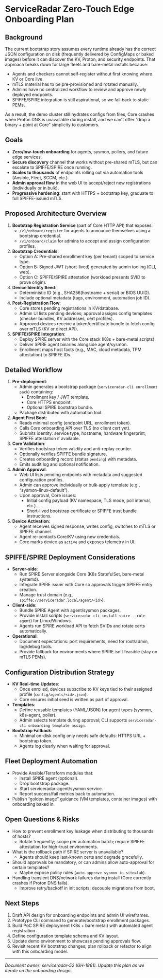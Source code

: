 # ServiceRadar Zero-Touch Edge Onboarding Plan

## Background

The current bootstrap story assumes every runtime already has the correct JSON configuration on disk (frequently delivered by ConfigMaps or baked images) before it can discover the KV, Proton, and security endpoints. That approach breaks down for large fleets and bare-metal installs because:

- Agents and checkers cannot self-register without first knowing where KV or Core live.
- mTLS material has to be pre-provisioned and rotated manually.
- Admins have no centralized workflow to review and approve newly deployed endpoints.
- SPIFFE/SPIRE integration is still aspirational, so we fall back to static PEMs.

As a result, the demo cluster still hydrates configs from files, Core crashes when Proton DNS is unavailable during install, and we can’t offer “drop a binary + point at Core” simplicity to customers.

## Goals

- **Zero/low-touch onboarding** for agents, sysmon, pollers, and future edge services.
- **Secure discovery** channel that works without pre-shared mTLS, but can escalate to SPIFFE/SPIRE once running.
- **Scales to thousands** of endpoints rolling out via automation tools (Ansible, Fleet, SCCM, etc.).
- **Admin approval flow** in the web UI to accept/reject new registrations (individually or in bulk).
- **Progressive hardening**: start with HTTPS + bootstrap key, graduate to full SPIFFE-issued mTLS.

## Proposed Architecture Overview

1. **Bootstrap Registration Service** (part of Core HTTP API) that exposes:
   - `/v1/onboard/register` for agents to announce themselves using a bootstrap credential.
   - `/v1/onboard/claim` for admins to accept and assign configuration profiles.
2. **Bootstrap Credentials**:
   - Option A: Pre-shared enrollment key (per tenant) scoped to service type.
   - Option B: Signed JWT (short-lived) generated by admin tooling (CLI, web).
   - Option C: SPIFFE/SPIRE attestation (workload presents SVID to prove origin).
3. **Device Identity Seed**:
   - Deterministic ID (e.g., SHA256(hostname + serial) or BIOS UUID).
   - Include optional metadata (tags, environment, automation job ID).
4. **Post-Registration Flow**:
   - Core stores pending registrations in KV/database.
   - Admin UI lists pending devices; approval assigns config templates (checker bundles, KV addresses, cert profiles).
   - Approved devices receive a token/certificate bundle to fetch config over mTLS (KV or direct API).
5. **SPIFFE/SPIRE Integration**:
   - Deploy SPIRE server with the Core stack (K8s + bare-metal scripts).
   - Deliver SPIRE agent binaries alongside agent/sysmon.
   - Enrollment maps host facts (e.g., MAC, cloud metadata, TPM attestation) to SPIFFE IDs.

## Detailed Workflow

1. **Pre-deployment**:
   - Admin generates a bootstrap package (`serviceradar-cli enrollment pack`) containing:
     - Enrollment key / JWT template.
     - Core HTTPS endpoint.
     - Optional SPIRE bootstrap bundle.
   - Package distributed with automation tool.
2. **Agent First Boot**:
   - Reads minimal config (endpoint URL, enrollment token).
   - Calls Core onboarding API over TLS (no client cert yet).
   - Submits identity: service type, hostname, hardware fingerprint, SPIFFE attestation if available.
3. **Core Validation**:
   - Verifies bootstrap token validity and anti-replay counter.
   - Optionally verifies SPIFFE bundle signature.
   - Creates onboarding record (status `pending`) with metadata.
   - Emits audit log and optional notification.
4. **Admin Approval**:
   - Web UI lists pending endpoints with metadata and suggested configuration profiles.
   - Admin can approve individually or bulk-apply template (e.g., “sysmon-linux-default”).
   - Upon approval, Core issues:
     - Initial config payload (KV namespace, TLS mode, poll interval, etc.).
     - Short-lived bootstrap certificate or SPIFFE trust bundle instructions.
5. **Device Activation**:
   - Agent receives signed response, writes config, switches to mTLS or SPIFFE channel.
   - Agent re-contacts Core/KV using new credentials.
   - Core marks device as `active` and exposes telemetry in UI.

## SPIFFE/SPIRE Deployment Considerations

- **Server-side**:
  - Run SPIRE Server alongside Core (K8s StatefulSet, bare-metal systemd).
  - Integrate SPIRE issuer with Core so approvals trigger SPIFFE entry creation.
  - Manage trust domain (e.g., `spiffe://serviceradar.local/agent/<id>`).
- **Client-side**:
  - Bundle SPIRE Agent with agent/sysmon packages.
  - Provide install scripts (`serviceradar-cli install-spire --role agent`) for Linux/Windows.
  - Agents run SPIRE workload API to fetch SVIDs and rotate certs automatically.
- **Operational**:
  - Document expectations: port requirements, need for root/admin, log/debug tools.
  - Provide fallback for environments where SPIRE isn’t feasible (stay on mTLS PEMs).

## Configuration Distribution Strategy

- **KV Real-time Updates**:
  - Once enrolled, devices subscribe to KV keys tied to their assigned profile (`config/agents/<id>.json`).
  - Core ensures initial seed is written as part of approval.
- **Templates**:
  - Define reusable templates (YAML/JSON) for agent types (sysmon, k8s-agent, poller).
  - Admin selects template during approval; CLI supports `serviceradar-cli onboarding template assign`.
- **Bootstrap Fallback**:
  - Minimal on-disk config only needs safe defaults: HTTPS URL + bootstrap token.
  - Agents log clearly when waiting for approval.

## Fleet Deployment Automation

- Provide Ansible/Terraform modules that:
  - Install SPIRE agent (optional).
  - Drop bootstrap package.
  - Start serviceradar-agent/sysmon service.
  - Report success/fail metrics back to automation.
- Publish “golden image” guidance (VM templates, container images) with onboarding baked in.

## Open Questions & Risks

- How to prevent enrollment key leakage when distributing to thousands of hosts?
  - Rotate frequently; scope per automation batch; require SPIFFE attestation for high-trust environments.
- What is the rollback path if SPIRE server is unavailable?
  - Agents should keep last-known certs and degrade gracefully.
- Should approvals be mandatory, or can admins allow auto-approval for certain templates?
  - Maybe expose policy rules (`auto-approve sysmon in site=lab`).
- Handling transient DNS/network failures during install (Core currently crashes if Proton DNS fails).
  - Improve retry/backoff in init scripts; decouple migrations from boot.

## Next Steps

1. Draft API design for onboarding endpoints and admin UI wireframes.
2. Prototype CLI command to generate/bootstrap enrollment packages.
3. Build PoC SPIRE deployment (K8s + bare metal) with automated agent registration.
4. Define configuration template schema and KV layout.
5. Update demo environment to showcase pending approvals flow.
6. Revisit recent KV bootstrap changes; plan rollback or refactor to align with this onboarding model.

---

_Document owner: serviceradar-52 (GH-1861). Update this plan as we iterate on the onboarding design._
